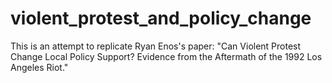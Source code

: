# violent_protest_and_policy_change
This is an attempt to replicate Ryan Enos's paper: "Can Violent Protest Change Local Policy Support? Evidence from the Aftermath of the 1992 Los Angeles Riot."
